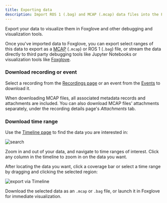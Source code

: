```yaml
---
title: Exporting data
description: Import ROS 1 (.bag) and MCAP (.mcap) data files into the Foxglove platform for later visualization and analysis.
---
```


Export your data to visualize them in Foxglove and other debugging and visualization tools.

Once you've imported data to Foxglove, you can export select ranges of this data to export as a [MCAP](https://mcap.dev) (`.mcap`) or ROS 1 (`.bag`) file, or stream the data directly to third party debugging tools like Jupyter Notebooks or visualization tools like [Foxglove](/studio).

### Download recording or event

Select a recording from the [Recordings page](https://console.foxglove.dev/recordings) or an event from the [Events](https://console.foxglove.dev/events) to download it.

When downloading MCAP files, all associated metadata records and attachments are included. You can also download MCAP files' attachments separately, under the recording details page's _Attachments_ tab.

### Download time range

Use the [Timeline page](https://console.foxglove.dev/timeline) to find the data you are interested in:

![search](/img/docs/exporting-data/search.webp)

Zoom in and out of your data, and navigate to time ranges of interest. Click any column in the timeline to zoom in on the data you want.

After locating the data you want, click a coverage bar or select a time range by dragging and clicking the selected region:

![export via Timeline](/img/docs/exporting-data/timeline-export.webp)

Download the selected data as an `.mcap` or `.bag` file, or launch it in Foxglove for immediate visualization.
